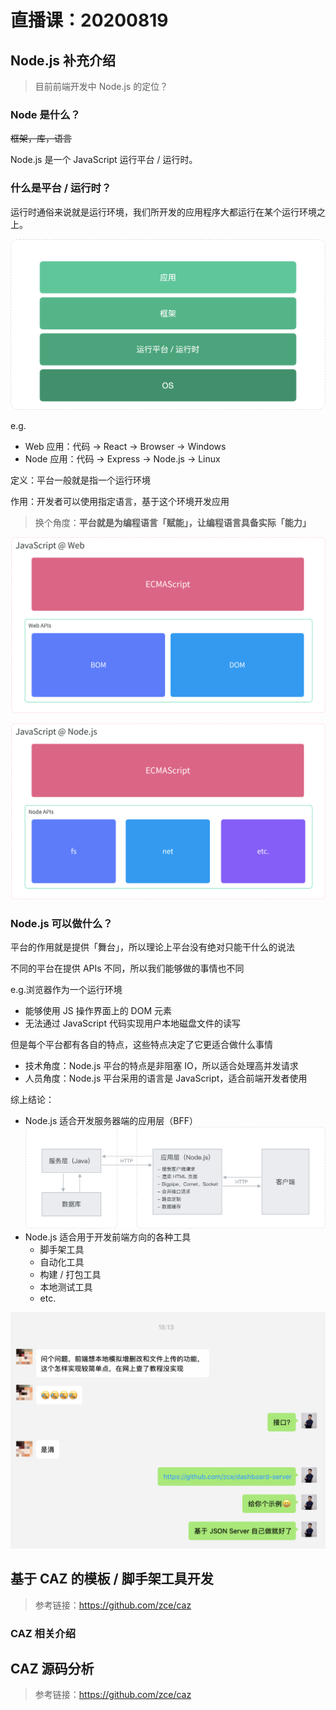 # 直播课：20200819 
## Node.js 补充介绍

> 目前前端开发中 Node.js 的定位？

### Node 是什么？

~~框架，库，语言~~

Node.js 是一个 JavaScript 运行平台 / 运行时。

### 什么是平台 / 运行时？

运行时通俗来说就是运行环境，我们所开发的应用程序大都运行在某个运行环境之上。

![architecture](media/architecture.png)

e.g.

- Web 应用：代码 → React → Browser → Windows
- Node 应用：代码 → Express → Node.js → Linux

定义：平台⼀般就是指⼀个运⾏环境

作⽤：开发者可以使⽤指定语⾔，基于这个环境开发应⽤

> 换个⻆度：**平台就是为编程语⾔「赋能」，让编程语⾔具备实际「能⼒」**

![javascript@web](media/javascript@web.png)

![javascript@node](media/javascript@node.png)

### Node.js 可以做什么？

平台的作⽤就是提供「舞台」，所以理论上平台没有绝对只能⼲什么的说法

不同的平台在提供 APIs 不同，所以我们能够做的事情也不同

e.g.浏览器作为⼀个运⾏环境

- 能够使⽤ JS 操作界⾯上的 DOM 元素
- 无法通过 JavaScript 代码实现⽤户本地磁盘⽂件的读写

但是每个平台都有各⾃的特点，这些特点决定了它更适合做什么事情

- 技术⻆度：Node.js 平台的特点是⾮阻塞 IO，所以适合处理⾼并发请求
- ⼈员⻆度：Node.js 平台采⽤的语⾔是 JavaScript，适合前端开发者使⽤

综上结论：

- Node.js 适合开发服务器端的应⽤层（BFF）
  ![BFF](media/bff.png)
- Node.js 适合⽤于开发前端⽅向的各种⼯具
  - 脚手架工具
  - 自动化工具
  - 构建 / 打包工具
  - 本地测试工具
  - etc.

![example](media/node-examples.png)

## 基于 CAZ 的模板 / 脚手架工具开发

> 参考链接：https://github.com/zce/caz

### CAZ 相关介绍


## CAZ 源码分析

> 参考链接：https://github.com/zce/caz
